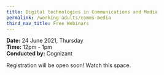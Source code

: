 ```yaml
---
title: Digital technologies in Communications and Media
permalink: /working-adults/comms-media
third_nav_title: Free Webinars
---
```

**Date:** 24 June 2021, Thursday  
**Time:** 12pm - 1pm  
**Conducted by:** Cognizant

Registration will be open soon! Watch this space.